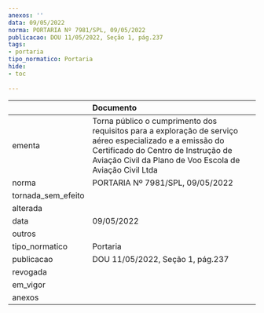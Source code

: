 ```yaml
---
anexos: ''
data: 09/05/2022
norma: PORTARIA Nº 7981/SPL, 09/05/2022
publicacao: DOU 11/05/2022, Seção 1, pág.237
tags:
- portaria
tipo_normatico: Portaria
hide: 
- toc 
 
---
```


|                    | Documento                                                                                                                                                                                                   |
|:-------------------|:------------------------------------------------------------------------------------------------------------------------------------------------------------------------------------------------------------|
| ementa             | Torna público o cumprimento dos requisitos para a exploração de serviço aéreo especializado e a emissão do Certificado do Centro de Instrução de Aviação Civil da Plano de Voo Escola de Aviação Civil Ltda |
| norma              | PORTARIA Nº 7981/SPL, 09/05/2022                                                                                                                                                                            |
| tornada_sem_efeito |                                                                                                                                                                                                             |
| alterada           |                                                                                                                                                                                                             |
| data               | 09/05/2022                                                                                                                                                                                                  |
| outros             |                                                                                                                                                                                                             |
| tipo_normatico     | Portaria                                                                                                                                                                                                    |
| publicacao         | DOU 11/05/2022, Seção 1, pág.237                                                                                                                                                                            |
| revogada           |                                                                                                                                                                                                             |
| em_vigor           |                                                                                                                                                                                                             |
| anexos             |                                                                                                                                                                                                             |